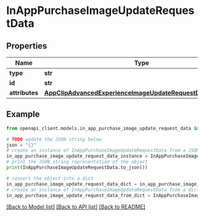 # InAppPurchaseImageUpdateRequestData


## Properties

Name | Type | Description | Notes
------------ | ------------- | ------------- | -------------
**type** | **str** |  | 
**id** | **str** |  | 
**attributes** | [**AppClipAdvancedExperienceImageUpdateRequestDataAttributes**](AppClipAdvancedExperienceImageUpdateRequestDataAttributes.md) |  | [optional] 

## Example

```python
from openapi_client.models.in_app_purchase_image_update_request_data import InAppPurchaseImageUpdateRequestData

# TODO update the JSON string below
json = "{}"
# create an instance of InAppPurchaseImageUpdateRequestData from a JSON string
in_app_purchase_image_update_request_data_instance = InAppPurchaseImageUpdateRequestData.from_json(json)
# print the JSON string representation of the object
print(InAppPurchaseImageUpdateRequestData.to_json())

# convert the object into a dict
in_app_purchase_image_update_request_data_dict = in_app_purchase_image_update_request_data_instance.to_dict()
# create an instance of InAppPurchaseImageUpdateRequestData from a dict
in_app_purchase_image_update_request_data_from_dict = InAppPurchaseImageUpdateRequestData.from_dict(in_app_purchase_image_update_request_data_dict)
```
[[Back to Model list]](../README.md#documentation-for-models) [[Back to API list]](../README.md#documentation-for-api-endpoints) [[Back to README]](../README.md)


